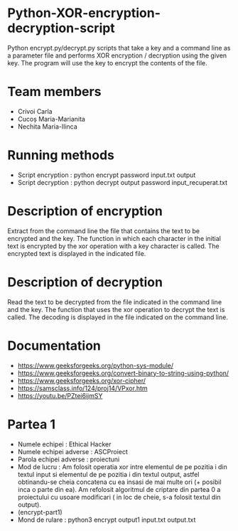 # Python-XOR-encryption-decryption-script
Python encrypt.py/decrypt.py scripts that take a key and a command line as a parameter file and performs XOR encryption / decryption using the given key. The program will use the key to encrypt the contents of the file.
# Team members
* Crivoi Carla
* Cucoș Maria-Marianita
* Nechita Maria-Ilinca
# Running methods
* Script encryption :
python encrypt password input.txt output
* Script decryption :
python decrypt output password input_recuperat.txt
# Description of encryption
Extract from the command line the file that contains the text to be encrypted and the key. The function in which each character in the initial text is encrypted by the xor operation with a key character is called. The encrypted text is displayed in the indicated file.
# Description of decryption
Read the text to be decrypted from the file indicated in the command line and the key. The function that uses the xor operation to decrypt the text is called.
The decoding is displayed in the file indicated on the command line.
# Documentation
* https://www.geeksforgeeks.org/python-sys-module/
* https://www.geeksforgeeks.org/convert-binary-to-string-using-python/
* https://www.geeksforgeeks.org/xor-cipher/
* https://samsclass.info/124/proj14/VPxor.htm
* https://youtu.be/PZtei6ijmSY
# Partea 1
* Numele echipei : Ethical Hacker
* Numele echipei adverse : ASCProiect
* Parola echipei adverse : proiectuni
* Mod de lucru : Am folosit operatia xor intre elementul de pe pozitia i din textul input si elementul de pe pozitia i din textul output, astfel obtinandu-se cheia concatena cu ea insasi de mai multe ori (+ posibil inca o parte din ea). Am refolosit algoritmul de criptare din partea 0 a proiectului cu usoare modificari ( in loc de cheie, s-a folosit textul din output). 
* (encrypt-part1)
* Mond de rulare : python3 encrypt output1 input.txt output.txt
